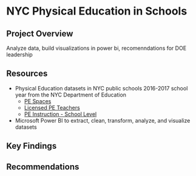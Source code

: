 # NYC Physical Education in Schools

## Project Overview
Analyze data, build visualizations in power bi, recomenndations for DOE leadership

## Resources
- Physical Education datasets in NYC public schools 2016-2017 school year from the NYC Department of Education 
  - [PE Spaces](https://data.cityofnewyork.us/Education/2016-17-Physical-Education-PE-Space/tvfr-dhen/about_data)
  - [Licensed PE Teachers](https://data.cityofnewyork.us/Education/2016-17-Physical-Education-Licensed-PE-Teachers/7uuj-b95m/about_data)
  - [PE Instruction - School Level](https://data.cityofnewyork.us/Education/2016-17-Physical-Education-PE-Instruction-School-L/2emc-na4n/about_data)
- Microsoft Power BI to extract, clean, transform, analyze, and visualize datasets

## Key Findings


## Recommendations
